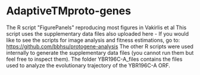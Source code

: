 # AdaptiveTMproto-genes
The R script "FigurePanels" reproducing most figures in Vakirlis et al
This script uses the supplementary data files also uploaded here - 
If you would like to see the scripts for image analysis and fitness estimations, go to: https://github.com/bbhsu/protogene-analysis 
The other R scripts were used internally to generate the supplementary data files (you cannot run them but feel free to inspect them).
The folder YBR196C-A_files contains the files used to analyze the evolutionary trajectory of the YBR196C-A ORF.
